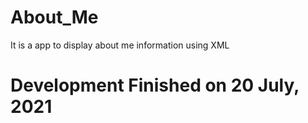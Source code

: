 # About_Me
It is a app to display about me information using XML 
# Development Finished on 20 July, 2021
